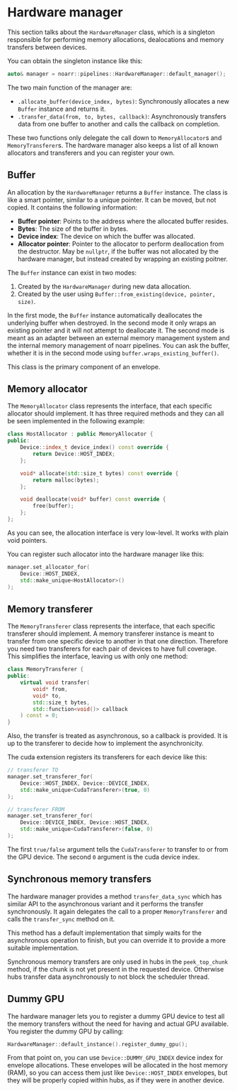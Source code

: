 # Hardware manager

This section talks about the `HardwareManager` class, which is a singleton responsible for performing memory allocations, dealocations and memory transfers between devices.

You can obtain the singleton instance like this:

```cpp
auto& manager = noarr::pipelines::HardwareManager::default_manager();
```

The two main function of the manager are:

- `.allocate_buffer(device_index, bytes)`: Synchronously allocates a new `Buffer` instance and returns it.
- `.transfer_data(from, to, bytes, callback)`: Asynchronously transfers data from one buffer to another and calls the callback on completion.

These two functions only delegate the call down to `MemoryAllocator`s and `MemoryTransferer`s. The hardware manager also keeps a list of all known allocators and transferers and you can register your own.


## Buffer

An allocation by the `HardwareManager` returns a `Buffer` instance. The class is like a smart pointer, similar to a unique pointer. It can be moved, but not copied. It contains the following information:

- **Buffer pointer**: Points to the address where the allocated buffer resides.
- **Bytes**: The size of the buffer in bytes.
- **Device index**: The device on which the buffer was allocated.
- **Allocator pointer**: Pointer to the allocator to perform deallocation from the destructor. May be `nullptr`, if the buffer was not allocated by the hardware manager, but instead created by wrapping an existing poitner.

The `Buffer` instance can exist in two modes:

1. Created by the `HardwareManager` during new data allocation.
2. Created by the user using `Buffer::from_existing(device, pointer, size)`.

In the first mode, the `Buffer` instance automatically deallocates the underlying buffer when destroyed. In the second mode it only wraps an existing pointer and it will not attempt to deallocate it. The second mode is meant as an adapter between an external memory management system and the internal memory management of noarr pipelines. You can ask the buffer, whether it is in the second mode using `buffer.wraps_existing_buffer()`.

This class is the primary component of an envelope.


## Memory allocator

The `MemoryAllocator` class represents the interface, that each specific allocator should implement. It has three required methods and they can all be seen implemented in the following example:

```cpp
class HostAllocator : public MemoryAllocator {
public:
    Device::index_t device_index() const override {
        return Device::HOST_INDEX;
    };

    void* allocate(std::size_t bytes) const override {
        return malloc(bytes);
    };

    void deallocate(void* buffer) const override {
        free(buffer);
    };
};
```

As you can see, the allocation interface is very low-level. It works with plain void pointers.

You can register such allocator into the hardware manager like this:

```cpp
manager.set_allocator_for(
    Device::HOST_INDEX,
    std::make_unique<HostAllocator>()
);
```


## Memory transferer

The `MemoryTransferer` class represents the interface, that each specific transferer should implement. A memory transferer instance is meant to transfer from one specific device to another in that one direction. Therefore you need two transferers for each pair of devices to have full coverage. This simplifies the interface, leaving us with only one method:

```cpp
class MemoryTransferer {
public:
    virtual void transfer(
        void* from,
        void* to,
        std::size_t bytes,
        std::function<void()> callback
    ) const = 0;
}
```

Also, the transfer is treated as asynchronous, so a callback is provided. It is up to the transferer to decide how to implement the asynchronicity.

The cuda extension registers its transferers for each device like this:

```cpp
// transferer TO
manager.set_transferer_for(
    Device::HOST_INDEX, Device::DEVICE_INDEX,
    std::make_unique<CudaTransferer>(true, 0)
);

// transferer FROM
manager.set_transferer_for(
    Device::DEVICE_INDEX, Device::HOST_INDEX,
    std::make_unique<CudaTransferer>(false, 0)
);
```

The first `true/false` argument tells the `CudaTransferer` to transfer to or from the GPU device. The second `0` argument is the cuda device index.


## Synchronous memory transfers

The hardware manager provides a method `transfer_data_sync` which has similar API to the asynchronous variant and it performs the transfer synchronously. It again delegates the call to a proper `MemoryTransferer` and calls the `transfer_sync` method on it.

This method has a default implementation that simply waits for the asynchronous operation to finish, but you can override it to provide a more suitable implementation.

Synchronous memory transfers are only used in hubs in the `peek_top_chunk` method, if the chunk is not yet present in the requested device. Otherwise hubs transfer data asynchronously to not block the scheduler thread.


## Dummy GPU

The hardware manager lets you to register a dummy GPU device to test all the memory transfers without the need for having and actual GPU available. You register the dummy GPU by calling:

```cpp
HardwareManager::default_instance().register_dummy_gpu();
```

From that point on, you can use `Device::DUMMY_GPU_INDEX` device index for envelope allocations. These envelopes will be allocated in the host memory (RAM), so you can access them just like `Device::HOST_INDEX` envelopes, but they will be properly copied within hubs, as if they were in another device.
